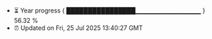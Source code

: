 - ⏳ Year progress { ████████████████▁▁▁▁▁▁▁▁▁▁▁▁▁▁ } 56.32 %
- ⏰ Updated on Fri, 25 Jul 2025 13:40:27 GMT

